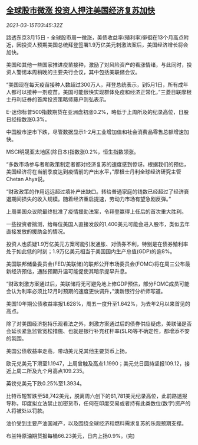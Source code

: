 <!--1615782199000-->
[全球股市微涨 投资人押注美国经济复苏加快](https://cn.reuters.com/article/asia-financial-markets-0315-mon-idCNKBS2B70A0)
------

<div><i>2021-03-15T03:45:32Z</i></div><p>路透东京3月15日 - 全球股市周一微涨，美债收益率(殖利率)徘徊在13个月高点附近，因投资人预期美国总统拜登签署1.9万亿美元刺激法案后，美国经济增长将会加快。</p><p>美国和其他一些国家推进疫苗接种，激励了对风险资产的看涨情绪，与此同时，投资人警惕本周稍晚的主要央行会议，其中包括美联储会议。</p><p>“美国现在每天疫苗接种人数超过300万人，拜登总统表示，到5月1日，所有成年人都可以接种一剂疫苗。美国可能很快实现群体免疫和经济正常化，”三菱日联摩根士丹利证券的首席投资策略师藤户则弘表示。</p><p>E-迷你标普500指数期货在亚洲盘初涨0.2%，略低于上周所及的纪录高位，日股日经指数涨0.3%。</p><p>中国股市逆市下跌，尽管数据显示1-2月工业增加值和社会消费品零售总额增速加快。</p><p>MSCI明晟亚太地区(除日本)指数涨0.2%，恒生指数领涨。</p><p>“多数市场参与者和政策制定者都对经济复苏的速度感到惊讶。根据我们的预估，美国经济将在当前季度达到疫情前的产出水平，”摩根士丹利全球经济研究主管Chetan Ahya说。</p><p>“财政政策的作用远远超过填补产出缺口。转给普通家庭的钱数已经超过了经济衰退期间损失的收入规模。随着经济重启提速，劳动力市场有望急剧反弹。”</p><p>上周美国众议院最终批准了疫情援助法案，令拜登赢得上任后的首次重大胜利。</p><p>一些投资者揣测，给每位美国人直接发放的1,400美元可能会进入股市，类似去年直接发放的援助金的情况。</p><p>投资人也质疑1.9万亿美元方案可能引发通胀、对债券不利，特别是在债券殖利率处于如此低的时刻；1.9万亿美元相当于美国国内生产总值(GDP)的逾8%。</p><p>美国联邦储备委员会(FED/美联储)的联邦公开市场委员会(FOMC)将在周三公布最新经济预估，通胀预期升温可能促使其暗示提早升息。</p><p>“财政刺激方案通过后，美联储将无可避免地上修GDP预估，部分FOMC成员可能会认为利率必须比12月时预期的速度更快调升，”澳新银行分析师写道。</p><p>美国10年期公债收益率报1.628%，周五一度升至1.642%，为去年2月以来首见的高点。</p><p>除了对美国经济抱持乐观看法之外，刺激方案通过后的债券供应疑虑，美联储是否会延长紧急监管宽松措施、也就是银行补充杠杆率(SLR)等不确定性，都增添不安的氛围。</p><p>美国公债收益率走高，带动美元兑其他主要货币上扬。</p><p>欧元兑美元下滑至1.1947，上周曾触及高点1.1990；美元兑日圆持坚报109.12，接近上周二所及九个月高点109.235。</p><p>英镑兑美元下跌0.25%至1.3934。</p><p>比特币短暂跌至58,742美元，脱离周六创下的61,781美元纪录高位，此前路透报导称，印度拟立法禁止加密货币，任何在印度交易或者持有此类数位(数字)资产的人将被处以罚款。</p><p>油价受到主要产油国减产，以及围绕全球经济和燃料需求复苏的乐观预期支撑。</p><p>布兰特原油期货报每桶66.23美元，日内上扬0.9%。(完)</p>
